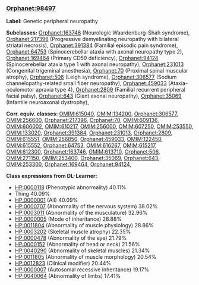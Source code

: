 
### [Orphanet:98497](http://www.orpha.net/ORDO/Orphanet_98497)
**Label:** Genetic peripheral neuropathy

**Subclasses:** [Orphanet:163746](http://www.orpha.net/ORDO/Orphanet_163746) (Neurologic Waardenburg-Shah syndrome), [Orphanet:217396](http://www.orpha.net/ORDO/Orphanet_217396) (Progressive demyelinating neuropathy with bilateral striatal necrosis), [Orphanet:391384](http://www.orpha.net/ORDO/Orphanet_391384) (Familial episodic pain syndrome), [Orphanet:64753](http://www.orpha.net/ORDO/Orphanet_64753) (Spinocerebellar ataxia with axonal neuropathy type 2), [Orphanet:169464](http://www.orpha.net/ORDO/Orphanet_169464) (Primary CD59 deficiency), [Orphanet:94124](http://www.orpha.net/ORDO/Orphanet_94124) (Spinocerebellar ataxia type 1 with axonal neuropathy), [Orphanet:231013](http://www.orpha.net/ORDO/Orphanet_231013) (Congenital trigeminal anesthesia), [Orphanet:70](http://www.orpha.net/ORDO/Orphanet_70) (Proximal spinal muscular atrophy), [Orphanet:506](http://www.orpha.net/ORDO/Orphanet_506) (Leigh syndrome), [Orphanet:306577](http://www.orpha.net/ORDO/Orphanet_306577) (Sodium channelopathy-related small fiber neuropathy), [Orphanet:459033](http://www.orpha.net/ORDO/Orphanet_459033) (Ataxia-oculomotor apraxia type 4), [Orphanet:2809](http://www.orpha.net/ORDO/Orphanet_2809) (Familial recurrent peripheral facial palsy), [Orphanet:643](http://www.orpha.net/ORDO/Orphanet_643) (Giant axonal neuropathy), [Orphanet:35069](http://www.orpha.net/ORDO/Orphanet_35069) (Infantile neuroaxonal dystrophy), 

**Corr. equiv. classes:** [OMIM:615040](http://purl.obolibrary.org/obo/OMIM_615040), [OMIM:134200](http://purl.obolibrary.org/obo/OMIM_134200), [Orphanet:306577](http://www.orpha.net/ORDO/Orphanet_306577), [OMIM:256600](http://purl.obolibrary.org/obo/OMIM_256600), [Orphanet:217396](http://www.orpha.net/ORDO/Orphanet_217396), [Orphanet:70](http://www.orpha.net/ORDO/Orphanet_70), [OMIM:609136](http://purl.obolibrary.org/obo/OMIM_609136), [OMIM:606002](http://purl.obolibrary.org/obo/OMIM_606002), [OMIM:610217](http://purl.obolibrary.org/obo/OMIM_610217), [OMIM:256000](http://purl.obolibrary.org/obo/OMIM_256000), [OMIM:607250](http://purl.obolibrary.org/obo/OMIM_607250), [OMIM:253550](http://purl.obolibrary.org/obo/OMIM_253550), [OMIM:133020](http://purl.obolibrary.org/obo/OMIM_133020), [Orphanet:391384](http://www.orpha.net/ORDO/Orphanet_391384), [Orphanet:231013](http://www.orpha.net/ORDO/Orphanet_231013), [Orphanet:2809](http://www.orpha.net/ORDO/Orphanet_2809), [OMIM:615551](http://purl.obolibrary.org/obo/OMIM_615551), [OMIM:256850](http://purl.obolibrary.org/obo/OMIM_256850), [Orphanet:459033](http://www.orpha.net/ORDO/Orphanet_459033), [OMIM:122450](http://purl.obolibrary.org/obo/OMIM_122450), [OMIM:615552](http://purl.obolibrary.org/obo/OMIM_615552), [Orphanet:64753](http://www.orpha.net/ORDO/Orphanet_64753), [OMIM:616267](http://purl.obolibrary.org/obo/OMIM_616267), [OMIM:615217](http://purl.obolibrary.org/obo/OMIM_615217), [OMIM:612300](http://purl.obolibrary.org/obo/OMIM_612300), [Orphanet:163746](http://www.orpha.net/ORDO/Orphanet_163746), [OMIM:613710](http://purl.obolibrary.org/obo/OMIM_613710), [Orphanet:506](http://www.orpha.net/ORDO/Orphanet_506), [OMIM:271150](http://purl.obolibrary.org/obo/OMIM_271150), [OMIM:253400](http://purl.obolibrary.org/obo/OMIM_253400), [Orphanet:35069](http://www.orpha.net/ORDO/Orphanet_35069), [Orphanet:643](http://www.orpha.net/ORDO/Orphanet_643), [OMIM:253300](http://purl.obolibrary.org/obo/OMIM_253300), [Orphanet:169464](http://www.orpha.net/ORDO/Orphanet_169464), [Orphanet:94124](http://www.orpha.net/ORDO/Orphanet_94124), 

**Class expressions from DL-Learner:**

- [HP:0000118](http://purl.obolibrary.org/obo/HP_0000118) (Phenotypic abnormality) 40.11%
- Thing 40.09%
- [HP:0000001](http://purl.obolibrary.org/obo/HP_0000001) (All) 40.09%
- [HP:0000707](http://purl.obolibrary.org/obo/HP_0000707) (Abnormality of the nervous system) 38.02%
- [HP:0003011](http://purl.obolibrary.org/obo/HP_0003011) (Abnormality of the musculature) 32.96%
- [HP:0000005](http://purl.obolibrary.org/obo/HP_0000005) (Mode of inheritance) 28.88%
- [HP:0011804](http://purl.obolibrary.org/obo/HP_0011804) (Abnormality of muscle physiology) 28.86%
- [HP:0003202](http://purl.obolibrary.org/obo/HP_0003202) (Skeletal muscle atrophy) 22.35%
- [HP:0000478](http://purl.obolibrary.org/obo/HP_0000478) (Abnormality of the eye) 21.79%
- [HP:0000152](http://purl.obolibrary.org/obo/HP_0000152) (Abnormality of head or neck) 21.56%
- [HP:0040290](http://purl.obolibrary.org/obo/HP_0040290) (Abnormality of skeletal muscles) 21.34%
- [HP:0011805](http://purl.obolibrary.org/obo/HP_0011805) (Abnormality of muscle morphology) 20.54%
- [HP:0012823](http://purl.obolibrary.org/obo/HP_0012823) (Clinical modifier) 20.44%
- [HP:0000007](http://purl.obolibrary.org/obo/HP_0000007) (Autosomal recessive inheritance) 19.17%
- [HP:0040064](http://purl.obolibrary.org/obo/HP_0040064) (Abnormality of limbs) 17.41%


